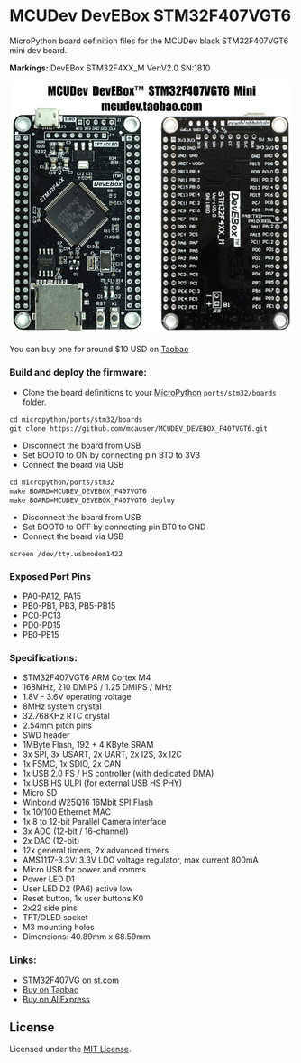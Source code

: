 # MCUDev DevEBox STM32F407VGT6

MicroPython board definition files for the MCUDev black STM32F407VGT6 mini dev board.

**Markings:** DevEBox STM32F4XX_M Ver:V2.0 SN:1810

![board](docs/STM32F407VGT6.jpg)

You can buy one for around $10 USD on [Taobao](https://item.taobao.com/item.htm?id=582677940441)

### Build and deploy the firmware:

* Clone the board definitions to your [MicroPython](https://github.com/micropython/micropython) `ports/stm32/boards` folder.

```
cd micropython/ports/stm32/boards
git clone https://github.com/mcauser/MCUDEV_DEVEBOX_F407VGT6.git
```

* Disconnect the board from USB
* Set BOOT0 to ON by connecting pin BT0 to 3V3
* Connect the board via USB

```
cd micropython/ports/stm32
make BOARD=MCUDEV_DEVEBOX_F407VGT6
make BOARD=MCUDEV_DEVEBOX_F407VGT6 deploy
```

* Disconnect the board from USB
* Set BOOT0 to OFF by connecting pin BT0 to GND
* Connect the board via USB

```
screen /dev/tty.usbmodem1422
```

### Exposed Port Pins

* PA0-PA12, PA15
* PB0-PB1, PB3, PB5-PB15
* PC0-PC13
* PD0-PD15
* PE0-PE15

### Specifications:

* STM32F407VGT6 ARM Cortex M4
* 168MHz, 210 DMIPS / 1.25 DMIPS / MHz
* 1.8V - 3.6V operating voltage
* 8MHz system crystal
* 32.768KHz RTC crystal
* 2.54mm pitch pins
* SWD header
* 1MByte Flash, 192 + 4 KByte SRAM
* 3x SPI, 3x USART, 2x UART, 2x I2S, 3x I2C
* 1x FSMC, 1x SDIO, 2x CAN
* 1x USB 2.0 FS / HS controller (with dedicated DMA)
* 1x USB HS ULPI (for external USB HS PHY)
* Micro SD
* Winbond W25Q16 16Mbit SPI Flash
* 1x 10/100 Ethernet MAC
* 1x 8 to 12-bit Parallel Camera interface
* 3x ADC (12-bit / 16-channel)
* 2x DAC (12-bit)
* 12x general timers, 2x advanced timers
* AMS1117-3.3V: 3.3V LDO voltage regulator, max current 800mA
* Micro USB for power and comms
* Power LED D1
* User LED D2 (PA6) active low
* Reset button, 1x user buttons K0
* 2x22 side pins
* TFT/OLED socket
* M3 mounting holes
* Dimensions: 40.89mm x 68.59mm

### Links:

* [STM32F407VG on st.com](https://www.st.com/content/st_com/en/products/microcontrollers-microprocessors/stm32-32-bit-arm-cortex-mcus/stm32-high-performance-mcus/stm32f4-series/stm32f407-417/stm32f407vg.html)
* [Buy on Taobao](https://item.taobao.com/item.htm?id=582677940441)
* [Buy on AliExpress](https://www.aliexpress.com/item/32985219862.html)

## License

Licensed under the [MIT License](http://opensource.org/licenses/MIT).
